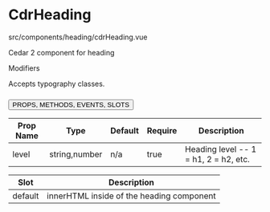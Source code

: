 # <span class="display-name">CdrHeading</span>


<span class="file">src/components/heading/cdrHeading.vue<span>


Cedar 2 component for heading

<span class="modifiers">Modifiers</span>

Accepts typography classes.

### <button class='title'>PROPS, METHODS, EVENTS, SLOTS</button>

Prop Name | Type | Default | Require | Description
--- | --- | --- | --- | ---
level | string,number | n/a | true | Heading level -- 1 = h1, 2 = h2, etc.

Slot | Description
--- | ---
default | innerHTML inside of the heading component
